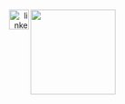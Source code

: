 ###

<img align="right" height="150" src="https://media.giphy.com/media/ES4Vcv8zWfIt2/giphy.gif"  />

###

<div align="right">
  <a href="https://www.linkedin.com/in/gessicahug/" target="_blank">
    <img src="https://img.shields.io/static/v1?message=LinkedIn&logo=linkedin&label=&color=0077B5&logoColor=white&labelColor=&style=for-the-badge" height="35" alt="linkedin logo"  />

</div>
